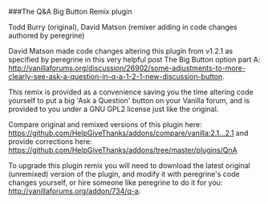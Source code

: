 ###The Q&A Big Button Remix plugin

Todd Burry (original), David Matson (remixer adding in code changes authored by peregrine)

David Matson made code changes altering this plugin from v1.2.1 as specified by peregrine in this very helpful post The Big Button option part A: http://vanillaforums.org/discussion/26902/some-adjustments-to-more-clearly-see-ask-a-question-in-q-a-1-2-1-new-discussion-button.  

This remix is provided as a convenience saving you the time altering code yourself to put a big 'Ask a Question' button on your Vanilla forum, and is provided to you under a GNU GPL2 license just like the original. 

Compare original and remixed versions of this plugin here: https://github.com/HelpGiveThanks/addons/compare/vanilla:2.1...2.1 and provide corrections here: https://github.com/HelpGiveThanks/addons/tree/master/plugins/QnA

To upgrade this plugin remix you will need to download the latest original (unremixed) version of the plugin, and modify it with peregrine's code changes yourself, or hire someone like peregrine to do it for you: http://vanillaforums.org/addon/734/q-a.